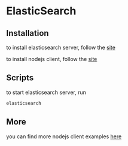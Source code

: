 # ElasticSearch

## Installation

to install elasticsearch server, follow the [site](https://www.elastic.co/guide/en/elasticsearch/reference/7.14/brew.html#brew)

to install nodejs client, follow the [site](https://www.npmjs.com/package/@elastic/elasticsearch)

## Scripts

to start elasticsearch server, run

```bash
elasticsearch
```

## More

you can find more nodejs client examples [here](https://www.elastic.co/guide/en/elasticsearch/client/javascript-api/current/examples.html)
